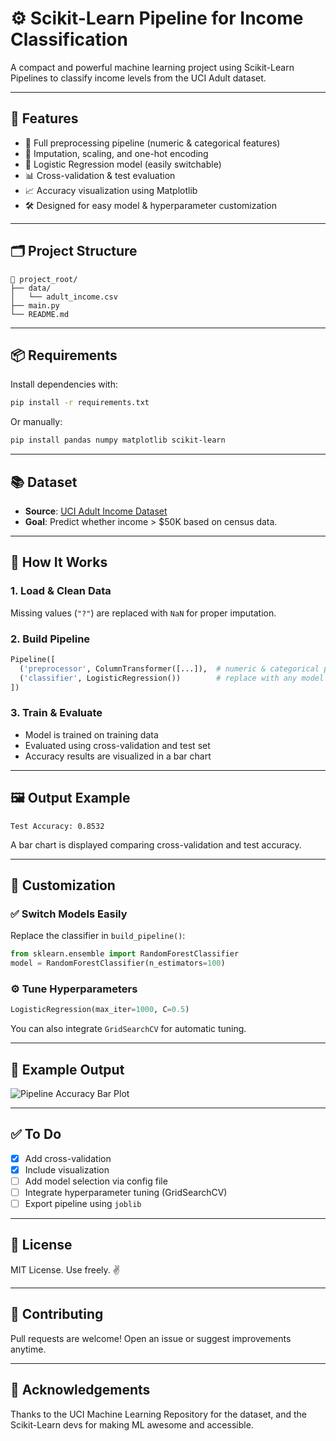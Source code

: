 # ⚙️ Scikit-Learn Pipeline for Income Classification

A compact and powerful machine learning project using Scikit-Learn Pipelines to classify income levels from the UCI Adult dataset.

---

## 🚀 Features

- 🧹 Full preprocessing pipeline (numeric & categorical features)
- 🔄 Imputation, scaling, and one-hot encoding
- 🧠 Logistic Regression model (easily switchable)
- 📊 Cross-validation & test evaluation
- 📈 Accuracy visualization using Matplotlib
- 🛠️ Designed for easy model & hyperparameter customization

---

## 🗂️ Project Structure

```
📁 project_root/
├── data/
│   └── adult_income.csv
├── main.py
└── README.md
```

---

## 📦 Requirements

Install dependencies with:

```bash
pip install -r requirements.txt
```

Or manually:

```bash
pip install pandas numpy matplotlib scikit-learn
```

---

## 📚 Dataset

- **Source**: [UCI Adult Income Dataset](https://archive.ics.uci.edu/ml/datasets/adult)
- **Goal**: Predict whether income > $50K based on census data.

---

## 🧠 How It Works

### 1. Load & Clean Data
Missing values (`"?"`) are replaced with `NaN` for proper imputation.

### 2. Build Pipeline
```python
Pipeline([
  ('preprocessor', ColumnTransformer([...]),  # numeric & categorical pipelines
  ('classifier', LogisticRegression())        # replace with any model
])
```

### 3. Train & Evaluate
- Model is trained on training data
- Evaluated using cross-validation and test set
- Accuracy results are visualized in a bar chart

---

## 🖼️ Output Example

```
Test Accuracy: 0.8532
```

A bar chart is displayed comparing cross-validation and test accuracy.

---

## 🔁 Customization

### ✅ Switch Models Easily

Replace the classifier in `build_pipeline()`:

```python
from sklearn.ensemble import RandomForestClassifier
model = RandomForestClassifier(n_estimators=100)
```

### ⚙️ Tune Hyperparameters

```python
LogisticRegression(max_iter=1000, C=0.5)
```

You can also integrate `GridSearchCV` for automatic tuning.

---

## 🧪 Example Output

![Pipeline Accuracy Bar Plot](https://via.placeholder.com/500x250?text=Pipeline+Accuracy+Plot)

---

## ✅ To Do

- [x] Add cross-validation
- [x] Include visualization
- [ ] Add model selection via config file
- [ ] Integrate hyperparameter tuning (GridSearchCV)
- [ ] Export pipeline using `joblib`

---

## 📄 License

MIT License. Use freely. ✌️

---

## 🤝 Contributing

Pull requests are welcome! Open an issue or suggest improvements anytime.

---

## 🙌 Acknowledgements

Thanks to the UCI Machine Learning Repository for the dataset, and the Scikit-Learn devs for making ML awesome and accessible.
```
